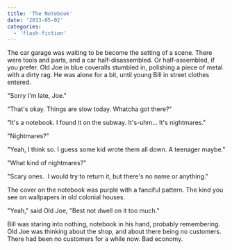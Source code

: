 ```yaml
---
title: 'The Notebook'
date: '2013-05-02'
categories:
  - 'flash-fiction'
---
```


The car garage was waiting to be become the setting of a scene. There were tools
and parts, and a car half-disassembled. Or half-assembled, if you prefer. Old
Joe in blue coveralls stumbled in, polishing a piece of metal with a dirty rag.
He was alone for a bit, until young Bill in street clothes entered.

<!-- truncate -->


"Sorry I'm late, Joe."

"That's okay. Things are slow today. Whatcha got there?"

"It's a notebook. I found it on the subway. It's-uhm... It's nightmares."

"Nightmares?"

"Yeah, I think so. I guess some kid wrote them all down. A teenager maybe."

"What kind of nightmares?"

"Scary ones.  I would try to return it, but there's no name or anything."

The cover on the notebook was purple with a fanciful pattern. The kind you see
on wallpapers in old colonial houses.

"Yeah," said Old Joe, "Best not dwell on it too much."

Bill was staring into nothing, notebook in his hand, probably remembering. Old
Joe was thinking about the shop, and about there being no customers. There had
been no customers for a while now. Bad economy.
